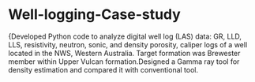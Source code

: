 # Well-logging-Case-study
{Developed Python code to analyze digital well log (LAS) data: GR, LLD, LLS, resistivity, neutron, sonic, and density porosity, caliper logs of a well located in the NWS, Western Australia. Target formation was Brewester member within Upper Vulcan formation.Designed a Gamma ray tool for density estimation and compared it with conventional tool.
